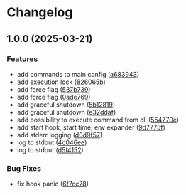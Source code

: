 # Changelog

## 1.0.0 (2025-03-21)


### Features

* add commands to main config ([a683943](https://www.github.com/flant/trx/commit/a683943520ea4f46c0981613b1901edfa0ac319a))
* add execution lock ([826065b](https://www.github.com/flant/trx/commit/826065b7eb5aa57c8a0c9a0cca6130de38bb3cc1))
* add force flag ([537b739](https://www.github.com/flant/trx/commit/537b73980d69739c98043605afde90e873652c8f))
* add force flag ([0ade769](https://www.github.com/flant/trx/commit/0ade7697cf1b5797d0fdd13f935a3cdc0a26ab09))
* add graceful shutdown ([5b12819](https://www.github.com/flant/trx/commit/5b12819d6754d6a5703a1b7a330b8469fb943010))
* add graceful shutdown ([e32ddaf](https://www.github.com/flant/trx/commit/e32ddafaf3363450e2d261002babf77616ccaf67))
* add possibility to execute command from cli ([554770e](https://www.github.com/flant/trx/commit/554770e80e00e9a8e3fa325445bda8240499102c))
* add start hook, start time, env expander ([9d7775f](https://www.github.com/flant/trx/commit/9d7775f2e8ef4b7852c74023b122369c791daa5f))
* add stderr logging ([d0d9f57](https://www.github.com/flant/trx/commit/d0d9f57b614faec6cb97d618cffcbb013090159e))
* log to stdout ([4c046ee](https://www.github.com/flant/trx/commit/4c046ee0cdad787f7283d4801c87cad992a538d2))
* log to stdout ([d5f4152](https://www.github.com/flant/trx/commit/d5f4152358eb6b94a1c7c7c0761c6071929a9c1d))


### Bug Fixes

* fix hook panic ([6f7cc78](https://www.github.com/flant/trx/commit/6f7cc78c437a09db14b37895939a667c94d879da))
